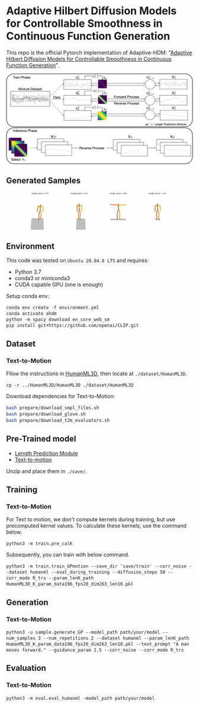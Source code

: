 # Adaptive Hilbert Diffusion Models for Controllable Smoothness in Continuous Function Generation

This repo is the official Pytorch implementation of Adaptive-HDM: "[Adaptive Hilbert Diffusion Models for Controllable Smoothness in Continuous Function Generation]()".

<img src="./asset/overview.png">

## Generated Samples
<figure class='sample'>
<img src="./asset/lens_0.03.gif", width=24%>
<img src="./asset/lens_0.24.gif", width=24%>
<img src="./asset/lens_0.46.gif", width=24%>
<img src="./asset/lens_1.00.gif", width=24%>
</figure>

## Environment <!--Installation-->

This code was tested on `Ubuntu 20.04.6 LTS` and requires:

* Python 3.7
* conda3 or miniconda3
* CUDA capable GPU (one is enough)

Setup conda env:
```shell
conda env create -f environment.yml
conda activate ahdm
python -m spacy download en_core_web_sm
pip install git+https://github.com/openai/CLIP.git
```

## Dataset

### Text-to-Motion
Fllow the instructions in [HumanML3D](), then locate at `./dataset/HumanML3D`.
```shell
cp -r ../HumanML3D/HumanML3D ./dataset/HumanML3D
```

Download dependencies for Text-to-Motion:

```bash
bash prepare/download_smpl_files.sh
bash prepare/download_glove.sh
bash prepare/download_t2m_evaluators.sh
```

## Pre-Trained model

- [Length Prediction Module](https://drive.google.com/file/d/19kDnLs3FKX24_fZXWhdlcQq27-k8zUD_/view?usp=sharing)
- [Text-to-motion](https://drive.google.com/file/d/1L9lMFo3L0KZPVbRUTMpAsb95ELsfKtPE/view?usp=sharing)

Unzip and place them in `./save/`.

## Training
### Text-to-Motion
For Text to motion, we don't compute kernels during training, but use precomputed kernel values. To calculate these kernels, use the command below.

```shell
python3 -m train.pre_calK
```

Subsequently, you can train with below command.
```shell
python3 -m train.train_GPmotion --save_dir 'save/train' --corr_noise --dataset humanml --eval_during_training --diffusion_steps 50 --corr_mode R_trs --param_lenK_path HumanML3D_K_param_data196_fps20_dim263_len10.pkl
```

## Generation
### Text-to-Motion
```shell
python3 -u sample.generate_GP --model_path path/your/model --num_samples 3 --num_repetitions 2 --dataset humanml --param_lenK_path HumanML3D_K_param_data196_fps20_dim263_len10.pkl --text_prompt "A man moves forward." --guidance_param 2.5 --corr_noise --corr_mode R_trs 
```

## Evaluation
### Text-to-Motion
```shell
python3 -m eval.eval_humanml -model_path path/your/model
```